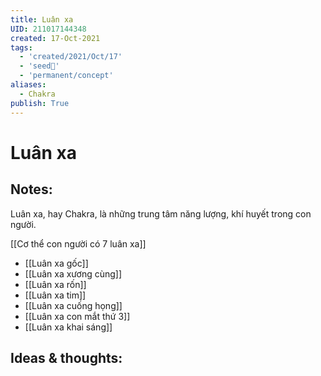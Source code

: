 ```yaml
---
title: Luân xa
UID: 211017144348
created: 17-Oct-2021
tags:
  - 'created/2021/Oct/17'
  - 'seed🥜'
  - 'permanent/concept'
aliases:
  - Chakra
publish: True
---
```

# Luân xa

## Notes:
Luân xa, hay Chakra, là những trung tâm năng lượng, khí huyết trong con người.

[[Cơ thể con người có 7 luân xa]]

- [[Luân xa gốc]]
- [[Luân xa xương cùng]]
- [[Luân xa rốn]]
- [[Luân xa tim]]
- [[Luân xa cuống họng]]
- [[Luân xa con mắt thứ 3]]
- [[Luân xa khai sáng]]

## Ideas & thoughts:

